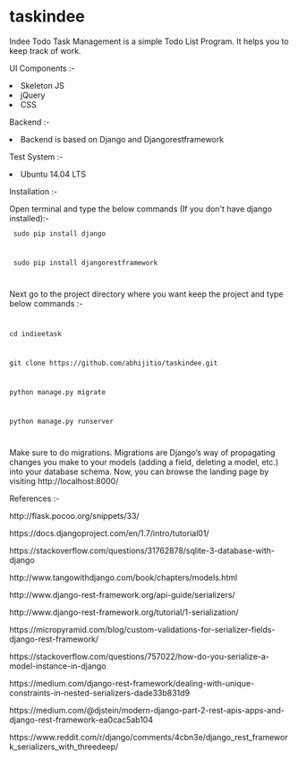 # taskindee

Indee Todo Task Management is a simple Todo List Program. It helps you to keep track of work. 

<p> UI Components :- </p>
<p><li>Skeleton JS</li>
<li>jQuery</li>
<li>CSS</li></p>

<p>Backend :- </p>
<p><li>Backend is based on Django and Djangorestframework</li></p>


<p>Test System :-</p>
<p><li> Ubuntu 14.04 LTS </li></p>


<p> Installation :- </p>
Open terminal and type the below commands (If you don't have django installed):- 

<code>
<p> sudo pip install django </p>
<p> sudo pip install djangorestframework </p>
</code>

<p> Next go to the project directory where you want keep the project and type below commands :- </P>

<code>
<p>cd indieetask</p>
<p>git clone https://github.com/abhijitio/taskindee.git </p>
<p>python manage.py migrate</p>
<p>python manage.py runserver</p>
</code>

Make sure to do migrations. Migrations are Django’s way of propagating changes you make to your models (adding a field, deleting a model, etc.) into your database schema. Now, you can browse the landing page by visiting http://localhost:8000/

<p>References :- </p>
<p>http://flask.pocoo.org/snippets/33/</p>
<p>https://docs.djangoproject.com/en/1.7/intro/tutorial01/</p>
<p>https://stackoverflow.com/questions/31762878/sqlite-3-database-with-django</p>
<p>http://www.tangowithdjango.com/book/chapters/models.html</p>
<p>http://www.django-rest-framework.org/api-guide/serializers/</p>
<p>http://www.django-rest-framework.org/tutorial/1-serialization/</p>
<p>https://micropyramid.com/blog/custom-validations-for-serializer-fields-django-rest-framework/</p>
<p>https://stackoverflow.com/questions/757022/how-do-you-serialize-a-model-instance-in-django</p>
<p>https://medium.com/django-rest-framework/dealing-with-unique-constraints-in-nested-serializers-dade33b831d9</p>
<p>https://medium.com/@djstein/modern-django-part-2-rest-apis-apps-and-django-rest-framework-ea0cac5ab104</p>
<p>https://www.reddit.com/r/django/comments/4cbn3e/django_rest_framework_serializers_with_threedeep/</p>
